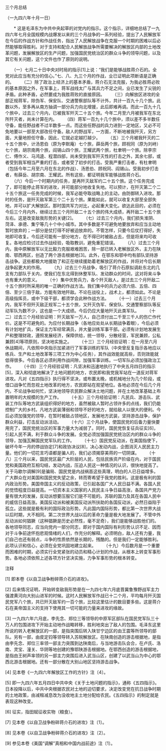 三个月总结

（一九四六年十月一日）


　　* 这是毛泽东为中共中央起草的对党内的指示。这个指示，详细地总结了一九四六年七月全国规模内战爆发以来的三个月战争的一系列经验，提出了人民解放军在今后的作战方针和作战任务，指出了人民解放战争在克服一个时期的困难以后必然能够取得胜利。对于支持和配合人民解放战争所需要解决的解放区内部的土地改革问题，发展解放区的生产问题，加强国民党统治区的群众斗争的领导问题，以及其它有关问题，这个文件也作了原则的说明。


　　（一）七月二十日中央对时局的指示[1]上说：“我们是能够战胜蒋介石的。全党对此应当有充分的信心。”七、八、九三个月的作战，业已证明此项断语是正确的。
　　（二）除了政治上经济上的基本矛盾，蒋介石无法克服，为我必胜蒋必败的基本原因之外，在军事上，蒋军战线太广与其兵力不足之间，业已发生了尖锐的矛盾。此种矛盾，必然要成为我胜蒋败的直接原因。
　　（三）向解放区进攻的全部正规蒋军，除伪军、保安队、交通警察部队等不计外，共计一百九十几个旅。此数以外，至多再从南方抽调一部分兵力向北增援，此后即难再调。而此一百九十几个旅中，过去三个月内，已被我军歼灭二十五个旅。今年二月至六月被我军在东北所歼灭者，尚未计算在内。
　　（四）蒋军一百九十几个旅中，须以差不多半数任守备，能任野战者不过半数多一点。而这些任野战的兵力进到一定地区，又必不可免地要以一部至大部改任守备。敌人的野战军，一方面，不断地被我歼灭，另方面，大量地担任守备，因此，它就必定越打越少。
　　（五）三个月被我歼灭的二十五个旅中，计汤恩伯（原为李默庵）七个旅，薛岳两个旅，顾祝同（原为刘峙）七个旅，胡宗南两个旅，阎锡山四个旅，王耀武两个旅，杜聿明一个旅。除李宗仁、傅作义、马鸿逵、程潜四部，尚未受到我军歼灭性的打击之外，其余七部，或者受到我军相当严重的打击，或者受了初步的打击。受我严重打击者，有杜聿明（包括今年二月至六月在东北的作战）、汤恩伯、顾祝同、阎锡山。受我初步打击者，有薛岳、胡宗南、王耀武。所有这些，都证明我军能够战胜蒋介石。
　　（六）今后一个时期内的任务，是再歼灭敌军约二十五个旅。这个任务完成了，即可能停止蒋军的进攻，并可能部分地收复失地。可以预计，在歼灭第二个二十五个旅这一任务完成的时候，我军必能夺取战略上的主动，由防御转入进攻。那时的任务，是歼灭敌军第三个二十五个旅。果能如此，就可以收复大部至全部失地，并可以扩大解放区。那时国共军力对比，必起重大变化。欲达此目的，必须在今后三个月内外，继续过去三个月歼敌二十五个旅的伟大成绩，再歼敌二十五个旅左右。这是改变敌我形势的关键[2]。
　　（七）过去三个月内，我们损失淮阴、菏泽、承德、集宁等几十个中小城市。其中多数是不可避免地要放弃和应当主动地暂时放弃的；一部分是仗打得不好被迫放弃的。不管怎样，只要今后仗打得好，失地即可收复。今后还可能有一部分地方，在不得已时被敌占去，但是将来均可收复。各地应检讨过去作战经验，吸取教训，避免重犯错误。
　　（八）过去三个月内，我中原解放军以无比毅力克服艰难困苦，除一部已转入老解放区外，主力在陕南、鄂西两区，创造了两个游击根据地[3]。此外，在鄂东和鄂中均有部队坚持游击战争。这些都极大地援助了和正在继续援助着老解放区的作战，并将对今后长期战争起更大的作用。
　　（九）过去三个月战争，吸引了蒋介石原拟调赴东北的几支有力部队于关内，使我们在东北得到休整军队、发动群众的时间，这对将来斗争也有重大的意义。
　　（十）集中优势兵力，各个歼灭敌人，是过去三个月歼敌二十五个旅时所采用的唯一正确的作战方法。我们集中的兵力必须六倍、五倍、四倍、至少三倍于敌，方能有效地歼敌。不论在战役上，战术上，都须如此。不论是高级指挥员，或中下级干部，都须学会此种作战方法。
　　（十一）过去三个月内，我军不但歼灭敌正规军二十五个旅，又歼灭伪军、保安队、交通警察部队等反动军队为数不少，这也是一个大成绩。今后仍应大量地歼灭此类军队。
　　（十二）过去三个月经验证明：歼灭敌军一万人，自己须付出二千至三千人的伤亡作代价。这是不可避免的。为应付长期战争（各地应处处从长期战争着眼），今后必须有计划地扩兵，保证主力军经常满员，并大量训练军事干部。必须有计划地发展生产和整理财政，遵照发展经济，保障供给，统一领导，分散经营，军民兼顾，公私兼顾[4]等项原则，坚决地实施之。
　　（十三）三个月经验证明：在一月至六月休战期间，凡依照中央指示加紧进行了军事训练的军队（中央曾反复指示各地应以练兵、生产和土地改革等三项工作为中心任务），其作战效能就高些，否则效能就低得很多。今后各区必须利用作战间隙，加强军事训练。一切军队必须加强政治工作。
　　（十四）三个月经验证明：凡坚决和迅速地执行了中央五月四日的指示[5]，深入和彻底地解决了土地问题的地方，农民即和我党我军站在一道反对蒋军进攻。凡对《五四指示》执行得不坚决，或布置太晚，或机械地分为几个阶段，或借口战争忙而忽视土地改革的地方，农民即站在观望地位。各地必须在今后几个月内，不论战争如何忙，坚决地领导农民群众解决土地问题，并在土地改革基础上布置明年的大规模的生产工作。
　　（十五）三个月经验证明：凡民兵、游击队、武装工作队等地方武装组织得好的地方，虽然被敌人暂时占领许多的点线，我们仍能控制广大的乡村。凡地方武装薄弱和领导不好的地方，就给敌人以很大的便利。今后必须加强党的领导，在暂时被敌占领地区，发展地方武装，坚持游击战争，保护群众利益，打击反动派活动。
　　（十六）三个月战争，使国民党的后备力量快要用完了，国民党统治区的军事力量大为减弱了。同时，国民党恢复征兵征实[6]，引起人民不满，利于群众斗争的发展。全党必须加强国民党统治区内的群众斗争的领导，加强瓦解国民党军队的工作。
　　（十七）国民党反动派，在美国指使下，破坏今年一月的停战协定[7]和政协决议[8]，决心发动内战，企图消灭人民民主力量。他们的一切花言巧语都是骗人的，我们必须揭穿美蒋的一切阴谋。
　　（十八）三个月以来，国民党区最广大阶层的人民，包括民族资产阶级在内，对于国民党和美国政府互相勾结，发动内战，压迫人民这一种情况的认识，很快地提高了。关于马歇尔调解[9]是骗局、国民党是内战祸首这些真理，明白的人已日益增多。广大群众在对美国和国民党失望之余，转而寄希望于我党的胜利。这是极有利的国内政治形势。美国帝国主义的反动政策，已引起各国广大人民日益不满。各国人民的觉悟程度日益提高。一切资本主义国家的人民民主斗争日益高涨，各国共产党力量有很大的发展，反动派想要压服它们是不可能的。苏联的国力及其在各国人民中的威信日益高涨。美国反动派和被美国反动派所扶助的各国反动派，必然日益陷于孤立。这些就是极有利的国际政治形势。凡此国内国际形势，都比第一次世界大战以后时期，大不相同。第二次世界大战以后的革命力量是极大地发展了。不管中外反动派如何猖獗（这种猖獗是历史必然性，毫不足奇），我们是能够战胜他们的。各地领导同志，应当向党内一部分同志，即对于国内国际有利形势认识不足、因而对于斗争前途怀抱悲观情绪的人们，作充分的解释。必须明白，敌人还有力量，我们自己也还有弱点，斗争的性质依然是长期的，残酷的。但是我们一定能够胜利。此项认识和信心，必须在全党巩固地建立起来。
　　（十九）今后数月是一个重要而困难的时期，必须实行全党紧张的动员和精心计划的作战，从根本上转变军事形势。各地必须依照上述各项方针坚决实施，力争军事形势的根本转变。


注释

[1] 即本卷《以自卫战争粉碎蒋介石的进攻》。

[2] 后来情况证明，开始转变敌我形势是在一九四七年六月底晋冀鲁豫野战军主力强渡黄河向大别山进军的时候。这时人民解放军作战已十二个月，平均每月歼灭国民党军八个旅，共已歼灭敌军约一百个旅，比较这里估计的数目要多些。这是蒋介石在美帝国主义的支持下使用其一切可能的力量来进攻的缘故。

[3] 一九四六年六月底，李先念、郑位三等领导的中原军区部队在国民党军队三十万人的包围进攻下开始主动地作战略转移，胜利地突出了敌人的包围。毛泽东这里所说的转入老解放区的一部，是指突围后转入陕甘宁边区的由王震等所领导的部队。另有一部，由皮定钧等领导转入苏皖解放区。在陕南创造的游击根据地，是指由李先念、郑位三率领一部主力突围到达陕南后，与当地游击队会合，在卢氏、洛南、灵宝、潼关、华阴等地创建的豫鄂陕游击根据地。在鄂西创造的游击根据地，是指由王树声率领的另一部主力突围后进入武当山区，创建了以武当山为中心的鄂西北游击根据地。还有一部分散在大别山地区坚持游击战争。

[4] 见本卷《一九四六年解放区工作的方针》注〔4〕。

[5] 即一九四六年五月四日中共中央《关于土地问题的指示》，通称《五四指示》。日本投降以后，中共中央根据农民对土地的迫切要求，决定改变党在抗日战争时期的土地政策，由减租减息改为没收地主土地分配给农民。《五四指示》的制定就是表现这种改变。

[6] 征实，指田赋征收实物（粮食）。

[7] 见本卷《以自卫战争粉碎蒋介石的进攻》注〔1〕。

[8] 见本卷《以自卫战争粉碎蒋介石的进攻》注〔2〕。

[9] 参见本卷《美国“调解”真相和中国内战前途》注〔1〕。
